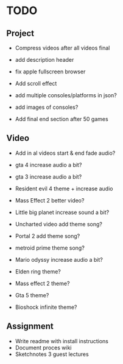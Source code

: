 # TODO

## Project

+ Compress videos after all videos final

+ add description header
+ fix apple fullscreen browser
+ Add scroll effect
+ add multiple consoles/platforms in json?
+ add images of consoles?
+ Add final end section after 50 games

## Video

- Add in al videos start & end fade audio?

- gta 4 increase audio a bit?
- gta 3 increase audio a bit?
- Resident evil 4 theme + increase audio
- Mass Effect 2 better video?
- Little big planet increase sound a bit?
- Uncharted video add theme song?
- Portal 2 add theme song?
- metroid prime theme song?
- Mario odyssy increase audio a bit?
- Elden ring theme?
- Mass effect 2 theme?
- Gta 5 theme?
- Bioshock infinite theme?

## Assignment

+ Write readme with install instructions
+ Document proces wiki
+ Sketchnotes 3 guest lectures
